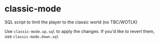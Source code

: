 # classic-mode
SQL script to limit the player to the classic world (no TBC/WOTLK)

Use `classic-mode.up.sql` to apply the changes. If you'd like to revert them, use `classic-mode.down.sql`
